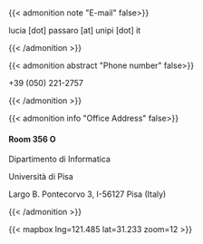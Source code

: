 # 


# 
{{< admonition note "E-mail" false>}}


lucia [dot] passaro [at] unipi [dot] it

{{< /admonition >}}

{{< admonition abstract "Phone number" false>}}

 +39 (050) 221-2757

{{< /admonition >}}

{{< admonition info "Office Address" false>}}


#### Room **356 O**


Dipartimento di Informatica

Università di Pisa

Largo B. Pontecorvo 3, 
I-56127 Pisa (Italy)

{{< /admonition >}}

{{< mapbox lng=121.485 lat=31.233 zoom=12 >}}


